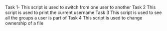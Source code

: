 Task 1- This script is used to switch from one user to another
Task 2 This script is used to print the current username
Task 3 This script is used to see all the groups a user is part of 
Task 4 This script is used to change ownership of a file

